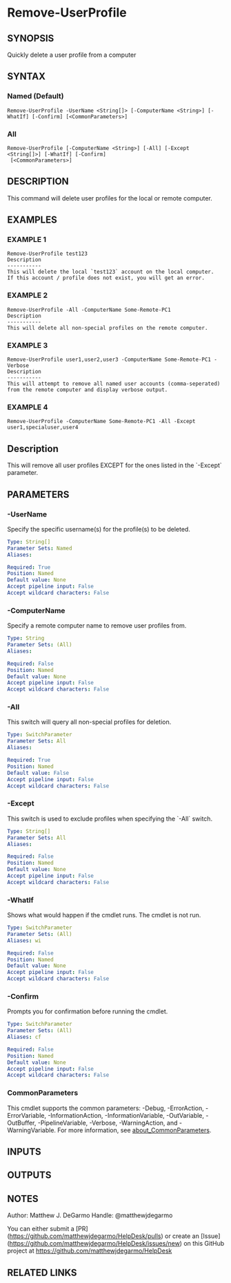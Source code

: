 # Remove-UserProfile

## SYNOPSIS
Quickly delete a user profile from a computer

## SYNTAX

### Named (Default)
```
Remove-UserProfile -UserName <String[]> [-ComputerName <String>] [-WhatIf] [-Confirm] [<CommonParameters>]
```

### All
```
Remove-UserProfile [-ComputerName <String>] [-All] [-Except <String[]>] [-WhatIf] [-Confirm]
 [<CommonParameters>]
```

## DESCRIPTION
This command will delete user profiles for the local or remote computer.

## EXAMPLES

### EXAMPLE 1
```
Remove-UserProfile test123
Description
-----------
This will delete the local `test123` account on the local computer.
If this account / profile does not exist, you will get an error.
```

### EXAMPLE 2
```
Remove-UserProfile -All -ComputerName Some-Remote-PC1
Description
-----------
This will delete all non-special profiles on the remote computer.
```

### EXAMPLE 3
```
Remove-UserProfile user1,user2,user3 -ComputerName Some-Remote-PC1 -Verbose
Description
-----------
This will attempt to remove all named user accounts (comma-seperated) from the remote computer and display verbose output.
```

### EXAMPLE 4
```
Remove-UserProfile -ComputerName Some-Remote-PC1 -All -Except user1,specialuser,user4
```

Description
-----------
This will remove all user profiles EXCEPT for the ones listed in the \`-Except\` parameter.

## PARAMETERS

### -UserName
Specify the specific username(s) for the profile(s) to be deleted.

```yaml
Type: String[]
Parameter Sets: Named
Aliases:

Required: True
Position: Named
Default value: None
Accept pipeline input: False
Accept wildcard characters: False
```

### -ComputerName
Specify a remote computer name to remove user profiles from.

```yaml
Type: String
Parameter Sets: (All)
Aliases:

Required: False
Position: Named
Default value: None
Accept pipeline input: False
Accept wildcard characters: False
```

### -All
This switch will query all non-special profiles for deletion.

```yaml
Type: SwitchParameter
Parameter Sets: All
Aliases:

Required: True
Position: Named
Default value: False
Accept pipeline input: False
Accept wildcard characters: False
```

### -Except
This switch is used to exclude profiles when specifying the \`-All\` switch.

```yaml
Type: String[]
Parameter Sets: All
Aliases:

Required: False
Position: Named
Default value: None
Accept pipeline input: False
Accept wildcard characters: False
```

### -WhatIf
Shows what would happen if the cmdlet runs.
The cmdlet is not run.

```yaml
Type: SwitchParameter
Parameter Sets: (All)
Aliases: wi

Required: False
Position: Named
Default value: None
Accept pipeline input: False
Accept wildcard characters: False
```

### -Confirm
Prompts you for confirmation before running the cmdlet.

```yaml
Type: SwitchParameter
Parameter Sets: (All)
Aliases: cf

Required: False
Position: Named
Default value: None
Accept pipeline input: False
Accept wildcard characters: False
```

### CommonParameters
This cmdlet supports the common parameters: -Debug, -ErrorAction, -ErrorVariable, -InformationAction, -InformationVariable, -OutVariable, -OutBuffer, -PipelineVariable, -Verbose, -WarningAction, and -WarningVariable. For more information, see [about_CommonParameters](http://go.microsoft.com/fwlink/?LinkID=113216).

## INPUTS

## OUTPUTS

## NOTES
Author: Matthew J.
DeGarmo
Handle: @matthewjdegarmo

You can either submit a \[PR\](https://github.com/matthewjdegarmo/HelpDesk/pulls)
    or create an \[Issue\](https://github.com/matthewjdegarmo/HelpDesk/issues/new)
    on this GitHub project at https://github.com/matthewjdegarmo/HelpDesk

## RELATED LINKS
